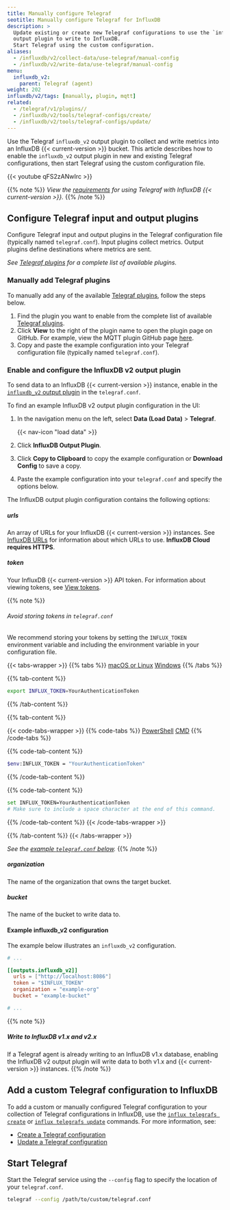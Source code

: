 ```yaml
---
title: Manually configure Telegraf
seotitle: Manually configure Telegraf for InfluxDB
description: >
  Update existing or create new Telegraf configurations to use the `influxdb_v2`
  output plugin to write to InfluxDB.
  Start Telegraf using the custom configuration.
aliases:
  - /influxdb/v2/collect-data/use-telegraf/manual-config
  - /influxdb/v2/write-data/use-telegraf/manual-config
menu:
  influxdb_v2:
    parent: Telegraf (agent)
weight: 202
influxdb/v2/tags: [manually, plugin, mqtt]
related:
  - /telegraf/v1/plugins//
  - /influxdb/v2/tools/telegraf-configs/create/
  - /influxdb/v2/tools/telegraf-configs/update/
---
```


Use the Telegraf `influxdb_v2` output plugin to collect and write metrics into an InfluxDB {{< current-version >}} bucket.
This article describes how to enable the `influxdb_v2` output plugin in new and existing Telegraf configurations,
then start Telegraf using the custom configuration file.

{{< youtube qFS2zANwIrc >}}

{{% note %}}
_View the [requirements](/influxdb/v2/write-data/no-code/use-telegraf#requirements)
for using Telegraf with InfluxDB {{< current-version >}}._
{{% /note %}}

## Configure Telegraf input and output plugins
Configure Telegraf input and output plugins in the Telegraf configuration file (typically named `telegraf.conf`).
Input plugins collect metrics.
Output plugins define destinations where metrics are sent.

_See [Telegraf plugins](/telegraf/v1/plugins//) for a complete list of available plugins._

### Manually add Telegraf plugins

To manually add any of the available [Telegraf plugins](/telegraf/v1/plugins//), follow the steps below.

1. Find the plugin you want to enable from the complete list of available [Telegraf plugins](/telegraf/v1/plugins//).
2. Click **View** to the right of the plugin name to open the plugin page on GitHub. For example, view the MQTT plugin GitHub page [here](https://github.com/influxdata/telegraf/blob/release-1.14/plugins/inputs/mqtt_consumer/README.md).
3. Copy and paste the example configuration into your Telegraf configuration file (typically named `telegraf.conf`).

### Enable and configure the InfluxDB v2 output plugin

To send data to an InfluxDB {{< current-version >}} instance, enable in the
[`influxdb_v2` output plugin](https://github.com/influxdata/telegraf/blob/master/plugins/outputs/influxdb_v2/README.md)
in the `telegraf.conf`.

To find an example InfluxDB v2 output plugin configuration in the UI:

1. In the navigation menu on the left, select **Data (Load Data)** > **Telegraf**.

    {{< nav-icon "load data" >}}

2. Click **InfluxDB Output Plugin**.
3. Click **Copy to Clipboard** to copy the example configuration or **Download Config** to save a copy.
4. Paste the example configuration into your `telegraf.conf` and specify the options below.

The InfluxDB output plugin configuration contains the following options:

##### urls
An array of URLs for your InfluxDB {{< current-version >}} instances.
See [InfluxDB URLs](/influxdb/v2/reference/urls/) for information about which URLs to use.
**InfluxDB Cloud requires HTTPS**.

##### token
Your InfluxDB {{< current-version >}} API token.
For information about viewing tokens, see [View tokens](/influxdb/v2/security/tokens/view-tokens/).

{{% note %}}
###### Avoid storing tokens in `telegraf.conf`
We recommend storing your tokens by setting the `INFLUX_TOKEN` environment variable and including the environment variable in your configuration file.

{{< tabs-wrapper >}}
{{% tabs %}}
[macOS or Linux](#)
[Windows](#)
{{% /tabs %}}

{{% tab-content %}}
```sh
export INFLUX_TOKEN=YourAuthenticationToken
```
{{% /tab-content %}}

{{% tab-content %}}

{{< code-tabs-wrapper >}}
{{% code-tabs %}}
[PowerShell](#)
[CMD](#)
{{% /code-tabs %}}

{{% code-tab-content %}}
```sh
$env:INFLUX_TOKEN = "YourAuthenticationToken"
```
{{% /code-tab-content %}}

{{% code-tab-content %}}
```sh
set INFLUX_TOKEN=YourAuthenticationToken
# Make sure to include a space character at the end of this command.
```
{{% /code-tab-content %}}
{{< /code-tabs-wrapper >}}

{{% /tab-content %}}
{{< /tabs-wrapper >}}

_See the [example `telegraf.conf` below](#example-influxdb_v2-configuration)._
{{% /note %}}

##### organization
The name of the organization that owns the target bucket.

##### bucket
The name of the bucket to write data to.

#### Example influxdb_v2 configuration
The example below illustrates an `influxdb_v2` configuration.

```toml
# ...

[[outputs.influxdb_v2]]
  urls = ["http://localhost:8086"]
  token = "$INFLUX_TOKEN"
  organization = "example-org"
  bucket = "example-bucket"

# ...
```

{{% note %}}
##### Write to InfluxDB v1.x and v2.x
If a Telegraf agent is already writing to an InfluxDB v1.x database,
enabling the InfluxDB v2 output plugin will write data to both v1.x and {{< current-version >}} instances.
{{% /note %}}

## Add a custom Telegraf configuration to InfluxDB
To add a custom or manually configured Telegraf configuration to your collection
of Telegraf configurations in InfluxDB, use the [`influx telegrafs create`](/influxdb/v2/reference/cli/influx/telegrafs/create/)
or [`influx telegrafs update`](/influxdb/v2/reference/cli/influx/telegrafs/update/) commands.
For more information, see:

- [Create a Telegraf configuration](/influxdb/v2/tools/telegraf-configs/create/#use-the-influx-cli)
- [Update a Telegraf configuration](/influxdb/v2/tools/telegraf-configs/update/#use-the-influx-cli)

## Start Telegraf

Start the Telegraf service using the `--config` flag to specify the location of your `telegraf.conf`.

```sh
telegraf --config /path/to/custom/telegraf.conf
```
